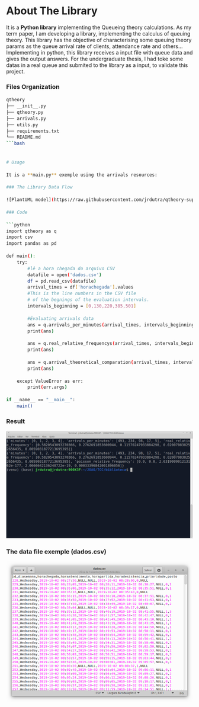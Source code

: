 # About The Library
It is a **Python library** implementing the Queueing theory calculations.
As my term paper, I am developing a library, implementing the calculus of queuing theory. This library has the objective of characterising some queuing theory params as the queue arrival rate of clients, attendance rate and others...
Implementing in python, this library receives a input file with queue data and gives the output answers.
For the undergraduate thesis, I had toke some datas in a real queue and submited to the library as a input, to validate this project.

### Files Organization

```bash
qtheory
├── __init__.py
├── qtheory.py
├── arrivals.py
├── utils.py
├── requirements.txt
└── README.md
```bash


# Usage

It is a **main.py** exemple using the arrivals resources:

### The Library Data Flow

![PlantUML model](https://raw.githubusercontent.com/jrdutra/qtheory-suport/master/images/dataflowdiagram.png)

### Code

```python
import qtheory as q
import csv
import pandas as pd

def main():
    try:
        #lê a hora chegada do arquivo CSV
        datafile = open('dados.csv')
        df = pd.read_csv(datafile)
        arrival_times = df['horachegada'].values
        #This is the line numbers in the CSV file 
        # of the begnings of the evaluation intervals. 
        intervals_beginning = [0,130,220,385,501]

        #Evaluating arrivals data
        ans = q.arrivals_per_minutes(arrival_times, intervals_beginning)
        print(ans)

        ans = q.real_relative_frequencys(arrival_times, intervals_beginning)
        print(ans)

        ans = q.arrival_theoretical_comparation(arrival_times, intervals_beginning)
        print(ans)

    except ValueError as err:
        print(err.args)

if __name__ == "__main__":
    main()
```
### Result
![PlantUML model](https://raw.githubusercontent.com/jrdutra/qtheory-suport/master/images/usage-exemple.png)

### The data file exemple (dados.csv)

![PlantUML model](https://raw.githubusercontent.com/jrdutra/qtheory-suport/master/images/csvexemple.png)

